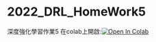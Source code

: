 # 2022_DRL_HomeWork5
深度強化學習作業5
在colab上開啟:[![Open In Colab](https://colab.research.google.com/assets/colab-badge.svg)](https://colab.research.google.com/github/GuoChengLu/2022_DRL_HomeWork5/blob/master/2_9_dqn_pytorch_lightning_tensorboardOK_moreComments.ipynb)
